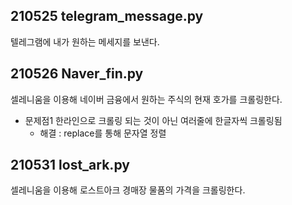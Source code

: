 ## 210525 telegram_message.py
텔레그램에 내가 원하는 메세지를 보낸다.

## 210526 Naver_fin.py
셀레니움을 이용해 네이버 금융에서 원하는 주식의 현재 호가를 크롤링한다.
- 문제점1 한라인으로 크롤링 되는 것이 아닌 여러줄에 한글자씩 크롤링됨
    + 해결 : replace를 통해 문자열 정렬

## 210531 lost_ark.py
셀레니움을 이용해 로스트아크 경매장 물품의 가격을 크롤링한다.
